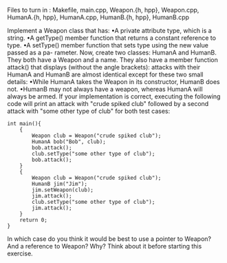

Files to turn in : Makefile, main.cpp, Weapon.{h, hpp}, Weapon.cpp, HumanA.{h,
hpp}, HumanA.cpp, HumanB.{h, hpp}, HumanB.cpp


Implement a Weapon class that has:
•A private attribute type, which is a string.
•A getType() member function that returns a constant reference to type.
•A setType() member function that sets type using the new value passed as a pa-
rameter.
Now, create two classes: HumanA and HumanB. They both have a Weapon and
a name. They also have a member function attack() that displays (without the angle
brackets):
<name> attacks with their <weapon type>
HumanA and HumanB are almost identical except for these two small details:
•While HumanA takes the Weapon in its constructor, HumanB does not.
•HumanB may not always have a weapon, whereas HumanA will always be
armed.
If your implementation is correct, executing the following code will print an attack
with "crude spiked club" followed by a second attack with "some other type of club" for both test cases:

```
int main(){
    {
        Weapon club = Weapon("crude spiked club");
        HumanA bob("Bob", club);
        bob.attack();
        club.setType("some other type of club");
        bob.attack();
    }
    {
        Weapon club = Weapon("crude spiked club");
        HumanB jim("Jim");
        jim.setWeapon(club);
        jim.attack();
        club.setType("some other type of club");
        jim.attack();
    }
    return 0;
}

```

In which case do you think it would be best to use a pointer to
Weapon? And a reference to Weapon? Why? Think about it before
starting this exercise.